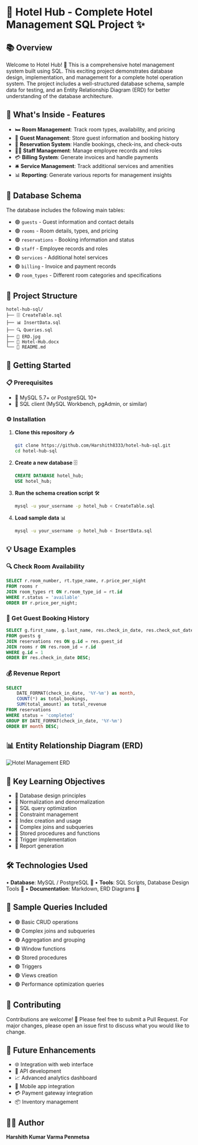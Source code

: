 # 🏨 Hotel Hub - Complete Hotel Management SQL Project ✨

## 📚 Overview

Welcome to Hotel Hub! 🎉 This is a comprehensive hotel management system built using SQL. This exciting project demonstrates database design, implementation, and management for a complete hotel operation system. The project includes a well-structured database schema, sample data for testing, and an Entity Relationship Diagram (ERD) for better understanding of the database architecture.

## 🌟 What's Inside - Features

- 🛏️ **Room Management**: Track room types, availability, and pricing
- 👥 **Guest Management**: Store guest information and booking history  
- 📅 **Reservation System**: Handle bookings, check-ins, and check-outs
- 👨‍💼 **Staff Management**: Manage employee records and roles
- 💳 **Billing System**: Generate invoices and handle payments
- 🛎️ **Service Management**: Track additional services and amenities
- 📊 **Reporting**: Generate various reports for management insights

## 💾 Database Schema

The database includes the following main tables:

- 🟢 `guests` - Guest information and contact details
- 🟢 `rooms` - Room details, types, and pricing
- 🟢 `reservations` - Booking information and status
- 🟢 `staff` - Employee records and roles
- 🟢 `services` - Additional hotel services
- 🟢 `billing` - Invoice and payment records
- 🟢 `room_types` - Different room categories and specifications

## 📁 Project Structure

```
hotel-hub-sql/
├── 🗄️ CreateTable.sql
├── 📊 InsertData.sql
├── 🔍 Queries.sql
├── 🎨 ERD.jpg
├── 📝 Hotel-Hub.docx
└── 📖 README.md
```

## 🚀 Getting Started

### 📋 Prerequisites

- 🔵 MySQL 5.7+ or PostgreSQL 10+
- 🔵 SQL client (MySQL Workbench, pgAdmin, or similar)

### ⚙️ Installation

1. **Clone this repository** 📥
   ```bash
   git clone https://github.com/Harshith8333/hotel-hub-sql.git
   cd hotel-hub-sql
   ```

2. **Create a new database** 🗄️
   ```sql
   CREATE DATABASE hotel_hub;
   USE hotel_hub;
   ```

3. **Run the schema creation script** 🛠️
   ```bash
   mysql -u your_username -p hotel_hub < CreateTable.sql
   ```

4. **Load sample data** 📊
   ```bash
   mysql -u your_username -p hotel_hub < InsertData.sql
   ```

## 💡 Usage Examples

### 🔍 Check Room Availability

```sql
SELECT r.room_number, rt.type_name, r.price_per_night
FROM rooms r
JOIN room_types rt ON r.room_type_id = rt.id
WHERE r.status = 'available'
ORDER BY r.price_per_night;
```

### 📖 Get Guest Booking History

```sql
SELECT g.first_name, g.last_name, res.check_in_date, res.check_out_date, r.room_number
FROM guests g
JOIN reservations res ON g.id = res.guest_id
JOIN rooms r ON res.room_id = r.id
WHERE g.id = 1
ORDER BY res.check_in_date DESC;
```

### 💰 Revenue Report

```sql
SELECT 
    DATE_FORMAT(check_in_date, '%Y-%m') as month,
    COUNT(*) as total_bookings,
    SUM(total_amount) as total_revenue
FROM reservations
WHERE status = 'completed'
GROUP BY DATE_FORMAT(check_in_date, '%Y-%m')
ORDER BY month DESC;
```

## 📊 Entity Relationship Diagram (ERD)

![Hotel Management ERD](ERD.jpg)

## 🎯 Key Learning Objectives

- 🔵 Database design principles
- 🔵 Normalization and denormalization
- 🔵 SQL query optimization
- 🔵 Constraint management
- 🔵 Index creation and usage
- 🔵 Complex joins and subqueries
- 🔵 Stored procedures and functions
- 🔵 Trigger implementation
- 🔵 Report generation

## 🛠️ Technologies Used

• **Database**: MySQL / PostgreSQL 💾
• **Tools**: SQL Scripts, Database Design Tools 🔧
• **Documentation**: Markdown, ERD Diagrams 📝

## 📝 Sample Queries Included

- 🟢 Basic CRUD operations
- 🟢 Complex joins and subqueries
- 🟢 Aggregation and grouping
- 🟢 Window functions
- 🟢 Stored procedures
- 🟢 Triggers
- 🟢 Views creation
- 🟢 Performance optimization queries

## 🤝 Contributing

Contributions are welcome! 🎉 Please feel free to submit a Pull Request. For major changes, please open an issue first to discuss what you would like to change.

## 🚀 Future Enhancements

- 🌐 Integration with web interface
- 🔗 API development
- 📈 Advanced analytics dashboard
- 📱 Mobile app integration
- 💳 Payment gateway integration
- 📦 Inventory management

## 👨‍💻 Author

**Harshith Kumar Varma Penmetsa** 
